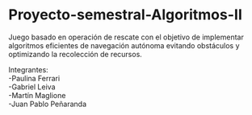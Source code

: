 # Proyecto-semestral-Algoritmos-II

Juego basado en operación de rescate con el objetivo de implementar algoritmos eficientes de navegación autónoma evitando obstáculos y optimizando la recolección de recursos.<br>

Integrantes:<br>
-Paulina Ferrari<br>
-Gabriel Leiva<br>
-Martín Maglione<br>
-Juan Pablo Peñaranda<br>
